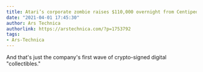 ```yaml
---
title: Atari’s corporate zombie raises $110,000 overnight from Centipede NFTs
date: "2021-04-01 17:45:30"
author: Ars Technica
authorlink: https://arstechnica.com/?p=1753792
tags:
- Ars-Technica
---
```

And that's just the company's first wave of crypto-signed digital "collectibles."